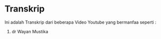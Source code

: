 # Transkrip

Ini adalah Transkrip dari beberapa Video Youtube yang bermanfaa seperti :
1. dr Wayan Mustika 

